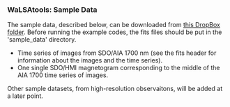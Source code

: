 ### WaLSAtools: Sample Data

The sample data, described below, can be downloaded from <a href="https://www.dropbox.com/sh/gsqxpvzt5ovotra/AAAiAv6IBvZONit423zi5ro-a?dl=0">this DropBox folder</a>. Before running the example codes, the fits files should be put in the 'sample_data' directory.

* Time series of images from SDO/AIA 1700 nm (see the fits header for information about the images and the time series).
* One single SDO/HMI magnetogram corresponding to the middle of the AIA 1700 time series of images.

Other sample datasets, from high-resolution observaitons, will be added at a later point.
